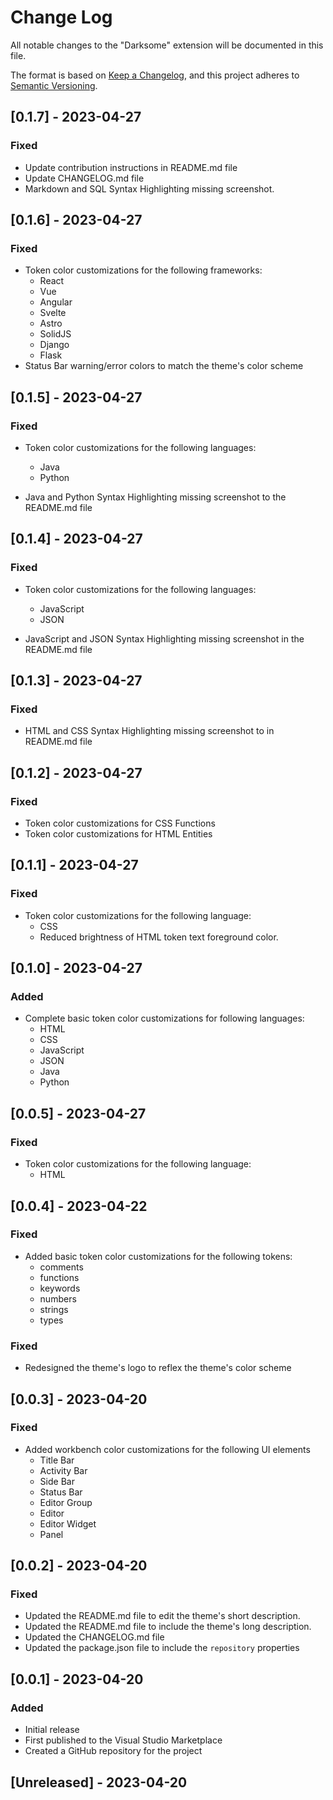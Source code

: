 # Change Log

All notable changes to the "Darksome" extension will be documented in this file.

The format is based on [Keep a Changelog](https://keepachangelog.com/en/1.0.0/), and this project adheres to [Semantic Versioning](https://semver.org/spec/v2.0.0.html).

## [0.1.7] - 2023-04-27

### Fixed

- Update contribution instructions in README.md file
- Update CHANGELOG.md file
- Markdown and SQL Syntax Highlighting missing screenshot.

## [0.1.6] - 2023-04-27

### Fixed

- Token color customizations for the following frameworks:
  - React
  - Vue
  - Angular
  - Svelte
  - Astro
  - SolidJS
  - Django
  - Flask
- Status Bar warning/error colors to match the theme's color scheme

## [0.1.5] - 2023-04-27

### Fixed

- Token color customizations for the following languages:
  - Java
  - Python
  
- Java and Python Syntax Highlighting missing screenshot to the README.md file

## [0.1.4] - 2023-04-27

### Fixed

- Token color customizations for the following languages:
  - JavaScript
  - JSON
  
- JavaScript and JSON Syntax Highlighting missing screenshot in the README.md file

## [0.1.3] - 2023-04-27

### Fixed

- HTML and CSS Syntax Highlighting missing screenshot to in README.md file

## [0.1.2] - 2023-04-27

### Fixed

- Token color customizations for CSS Functions
- Token color customizations for HTML Entities

## [0.1.1] - 2023-04-27

### Fixed

- Token color customizations for the following language:
  - CSS
  - Reduced brightness of HTML token text foreground color.

## [0.1.0] - 2023-04-27

### Added

- Complete basic token color customizations for following languages:
  - HTML
  - CSS
  - JavaScript
  - JSON
  - Java
  - Python

## [0.0.5] - 2023-04-27

### Fixed

- Token color customizations for the following language:
  - HTML

## [0.0.4] - 2023-04-22

### Fixed

- Added basic token color customizations for the following tokens:
  - comments
  - functions
  - keywords
  - numbers
  - strings
  - types

### Fixed

- Redesigned the theme's logo to reflex the theme's color scheme

## [0.0.3] - 2023-04-20

### Fixed

- Added workbench color customizations for the following UI elements
  - Title Bar
  - Activity Bar
  - Side Bar
  - Status Bar
  - Editor Group
  - Editor
  - Editor Widget
  - Panel

## [0.0.2] - 2023-04-20

### Fixed

- Updated the README.md file to edit the theme's short description.
- Updated the README.md file to include the theme's long description.
- Updated the CHANGELOG.md file
- Updated the package.json file to include the `repository` properties

## [0.0.1] - 2023-04-20

### Added

- Initial release
- First published to the Visual Studio Marketplace
- Created a GitHub repository for the project

## [Unreleased] - 2023-04-20

